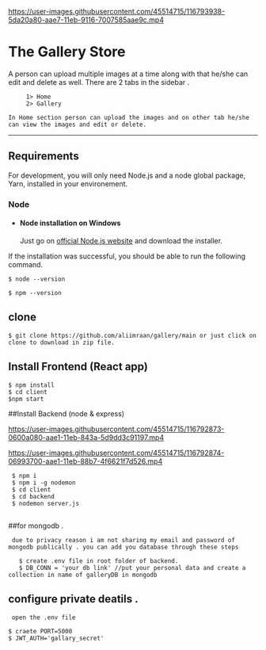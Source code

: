 

https://user-images.githubusercontent.com/45514715/116793938-5da20a80-aae7-11eb-9116-7007585aae9c.mp4


# The Gallery Store



A person can upload multiple images at a time along with that he/she can edit and delete as well. There are 2 tabs in the sidebar .

         1> Home
         2> Gallery 
    
    In Home section person can upload the images and on other tab he/she can view the images and edit or delete. 

---
## Requirements

For development, you will only need Node.js and a node global package, Yarn, installed in your environement.

### Node
- #### Node installation on Windows

  Just go on [official Node.js website](https://nodejs.org/) and download the installer.
  

If the installation was successful, you should be able to run the following command.

    $ node --version

    $ npm --version


###


## clone  

    $ git clone https://github.com/aliimraan/gallery/main or just click on clone to download in zip file.
 
## Install Frontend (React app)
    $ npm install
    $ cd client
    $npm start
    
 ##Install Backend (node & express)

https://user-images.githubusercontent.com/45514715/116792873-0600a080-aae1-11eb-843a-5d9dd3c91197.mp4


https://user-images.githubusercontent.com/45514715/116792874-06993700-aae1-11eb-88b7-4f6621f7d526.mp4


 
     $ npm i
     $ npm i -g nodemon
     $ cd client 
     $ cd backend
     $ nodemon server.js 
 ##
##for mongodb .
  
     due to privacy reason i am not sharing my email and password of mongodb publically . you can add you database through these steps
  
       $ create .env file in root folder of backend.
       $ DB_CONN = 'your db link' //put your personal data and create a collection in name of galleryDB in mongodb
  ##
  ## configure private deatils .
    
     open the .env file 
  
    $ craete PORT=5000
    $ JWT_AUTH='gallary_secret'
  ##
